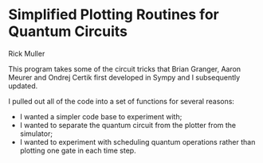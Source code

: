 # Simplified Plotting Routines for Quantum Circuits
Rick Muller

This program takes some of the circuit tricks that Brian Granger, Aaron Meurer and Ondrej Certik first developed in Sympy and I subsequently updated.

I pulled out all of the code into a set of functions for several reasons:
* I wanted a simpler code base to experiment with;
* I wanted to separate the quantum circuit from the plotter from the simulator;
* I wanted to experiment with scheduling quantum operations rather than plotting one gate in each time step.
